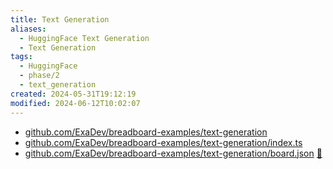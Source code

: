 ```yaml
---
title: Text Generation
aliases:
  - HuggingFace Text Generation
  - Text Generation
tags:
  - HuggingFace
  - phase/2
  - text_generation
created: 2024-05-31T19:12:19
modified: 2024-06-12T10:02:07
---
```


- [github.com/ExaDev/breadboard-examples/text-generation](https://github.com/ExaDev/breadboard-examples/blob/main/src/examples/text-generation)
- [github.com/ExaDev/breadboard-examples/text-generation/index.ts](https://github.com/ExaDev/breadboard-examples/blob/main/src/examples/text-generation/index.ts)
- [github.com/ExaDev/breadboard-examples/text-generation/board.json](https://github.com/ExaDev/breadboard-examples/blob/main/src/examples/text-generation/board.json) [🔗](https://breadboard-ai.web.app/?mode=list&board=https://raw.githubusercontent.com/ExaDev/breadboard-examples/main/src/examples/text-generation/board.json)
